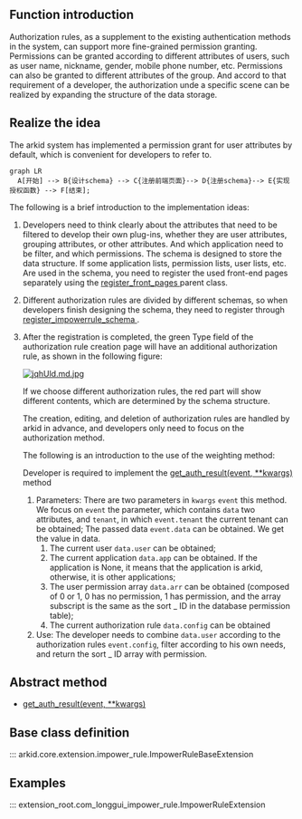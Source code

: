 ## Function introduction
Authorization rules, as a supplement to the existing authentication methods in the system, can support more fine-grained permission granting. Permissions can be granted according to different attributes of users, such as user name, nickname, gender, mobile phone number, etc. Permissions can also be granted to different attributes of the group. And accord to that requirement of a developer, the authorization unde a specific scene can be realized by expanding the structure of the data storage.
## Realize the idea
The arkid system has implemented a permission grant for user attributes by default, which is convenient for developers to refer to.

``` mermaid
graph LR
  A[开始] --> B{设计schema} --> C{注册前端页面}--> D{注册schema}--> E{实现授权函数} --> F[结束];
```

The following is a brief introduction to the implementation ideas:

1. Developers need to think clearly about the attributes that need to be filtered to develop their own plug-ins, whether they are user attributes, grouping attributes, or other attributes. And which application need to be filter, and which permissions.
The schema is designed to store the data structure. If some application lists, permission lists, user lists, etc. Are used in the schema, you need to register the used front-end pages separately using the [ register_front_pages ](#arkid.core.extension.impower_rule.ImpowerRuleBaseExtension.register_front_pages) parent class.

2. Different authorization rules are divided by different schemas, so when developers finish designing the schema, they need to register through [ register_impowerrule_schema ](#arkid.core.extension.impower_rule.ImpowerRuleBaseExtension.register_impowerrule_schema).

3. After the registration is completed, the green Type field of the authorization rule creation page will have an additional authorization rule, as shown in the following figure:

    [![ jqhUld.md.jpg ](https://s1.ax1x.com/2022/07/21/jqhUld.md.jpg)](https://imgtu.com/i/jqhUld)

    If we choose different authorization rules, the red part will show different contents, which are determined by the schema structure.

    The creation, editing, and deletion of authorization rules are handled by arkid in advance, and developers only need to focus on the authorization method.
    
    The following is an introduction to the use of the weighting method:

    Developer is required to implement the [ get_auth_result(event, **kwargs) ](#arkid.core.extension.impower_rule.ImpowerRuleBaseExtension.get_auth_result) method

    1. Parameters: There are two parameters in `kwargs` `event` this method. We focus on `event` the parameter, which contains `data` two attributes, and `tenant`, in which `event.tenant` the current tenant can be obtained; The passed data `event.data` can be obtained. We get the value in data.
        1. The current user `data.user` can be obtained;
        2. The current application `data.app` can be obtained. If the application is None, it means that the application is arkid, otherwise, it is other applications;
        3. The user permission array `data.arr` can be obtained (composed of 0 or 1, 0 has no permission, 1 has permission, and the array subscript is the same as the sort _ ID in the database permission table);
        4. The current authorization rule `data.config` can be obtained
    2. Use: The developer needs to combine `data.user` according to the authorization rules `event.config`, filter according to his own needs, and return the sort _ ID array with permission.


## Abstract method
* [get_auth_result(event, **kwargs)](#arkid.core.extension.impower_rule.ImpowerRuleBaseExtension.get_auth_result)

## Base class definition

::: arkid.core.extension.impower_rule.ImpowerRuleBaseExtension

## Examples

::: extension_root.com_longgui_impower_rule.ImpowerRuleExtension